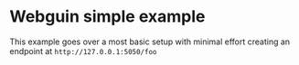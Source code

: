 # Webguin simple example

This example goes over a most basic setup with minimal effort creating an endpoint at `http://127.0.0.1:5050/foo`

